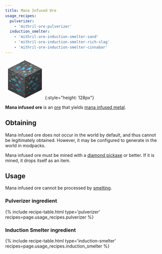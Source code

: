```yaml
---
title: Mana Infused Ore
usage_recipes:
  pulverizer:
    - 'mithril-ore-pulverizer'
  induction_smelter:
    - 'mithril-ore-induction-smelter-sand'
    - 'mithril-ore-induction-smelter-rich-slag'
    - 'mithril-ore-induction-smelter-cinnabar'
---
```


![Mana Infused Ore](/assets/images/thermal-foundation/ore-mithril.png){:style="height: 128px"}


**Mana infused ore** is an [ore](https://minecraft.gamepedia.com/Ore) that
yields [mana infused
metal](/docs/thermal-foundation/metals-and-alloys/mana-infused-metal/).


Obtaining
---------
Mana infused ore does not occur in the world by default, and thus cannot be
legitimately obtained. However, it may be configured to generate in the world in
modpacks.

Mana infused ore must be mined with a [diamond
pickaxe](https://minecraft.gamepedia.com/Pickaxe) or better. If it is mined, it
drops itself as an item.


Usage
-----

Mana infused ore cannot be processed by
[smelting](https://minecraft.gamepedia.com/Smelting).

### Pulverizer ingredient
{% include recipe-table.html type='pulverizer' recipes=page.usage_recipes.pulverizer %}

### Induction Smelter ingredient
{% include recipe-table.html type='induction-smelter' recipes=page.usage_recipes.induction_smelter %}
